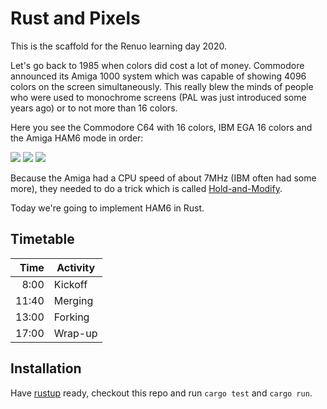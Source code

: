 # Rust and Pixels

This is the scaffold for the Renuo learning day 2020.

Let's go back to 1985 when colors did cost a lot of money. Commodore announced its Amiga 1000 system which was
capable of showing 4096 colors on the screen simultaneously. This really blew the minds of people who were 
used to monochrome screens (PAL was just introduced some years ago) or to not more than 16 colors.

Here you see the Commodore C64 with 16 colors, IBM EGA 16 colors and the Amiga HAM6 mode in order:

![](https://upload.wikimedia.org/wikipedia/commons/9/96/Commodore64_palette_sample_image.png)
![](https://upload.wikimedia.org/wikipedia/commons/7/7b/Screen_color_test_EGA_16colors.png)
![](https://upload.wikimedia.org/wikipedia/commons/b/be/Screen_color_test_Amiga_4096colors_HAM.png)

Because the Amiga had a CPU speed of about 7MHz (IBM often had some more), they needed to do a trick which is called
[Hold-and-Modify](https://en.wikipedia.org/wiki/Hold-And-Modify).

Today we're going to implement HAM6 in Rust.

## Timetable

| Time  | Activity |
| ----: | -------- |
|  8:00 | Kickoff  |
| 11:40 | Merging  |
| 13:00 | Forking  |
| 17:00 | Wrap-up  |

## Installation

Have [rustup](https://rustup.rs/) ready, checkout this repo and run `cargo test` and `cargo run`.

